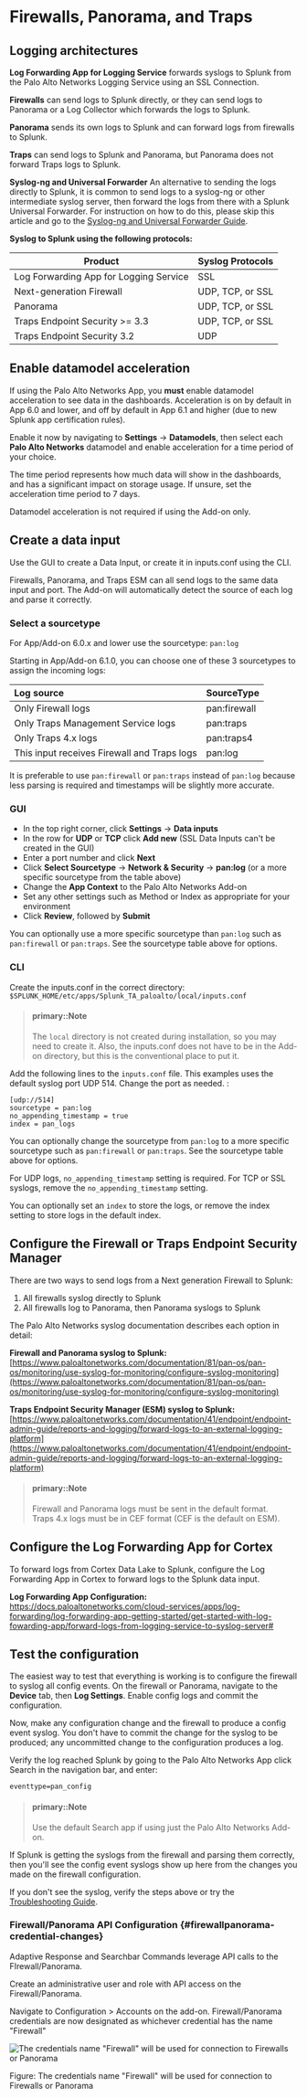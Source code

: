 # Firewalls, Panorama, and Traps

## Logging architectures

**Log Forwarding App for Logging Service** forwards syslogs to Splunk from the Palo Alto Networks Logging Service using an SSL Connection.

**Firewalls** can send logs to Splunk directly, or they can send logs to Panorama or a Log Collector which forwards the logs to Splunk.

**Panorama** sends its own logs to Splunk and can forward logs from firewalls to Splunk.

**Traps** can send logs to Splunk and Panorama, but Panorama does not forward Traps logs to Splunk.

**Syslog-ng and Universal Forwarder** An alternative to sending the logs directly to Splunk, it is common to send logs to a syslog-ng or other intermediate syslog server, then forward the logs from there with a Splunk Universal Forwarder. For instruction on how to do this, please skip this article and go to the [Syslog-ng and Universal Forwarder Guide](universal-forwarder.md).

**Syslog to Splunk using the following protocols:**

| Product | Syslog Protocols |
| --- | --- |
| Log Forwarding App for Logging Service | SSL |
| Next-generation Firewall | UDP, TCP, or SSL |
| Panorama | UDP, TCP, or SSL |
| Traps Endpoint Security &gt;= 3.3 | UDP, TCP, or SSL |
| Traps Endpoint Security 3.2 | UDP |

## Enable datamodel acceleration

If using the Palo Alto Networks App, you **must** enable datamodel acceleration to see data in the dashboards. Acceleration is on by default in App 6.0 and lower, and off by default in App 6.1 and higher (due to new Splunk app certification rules).

Enable it now by navigating to **Settings** -> **Datamodels**, then select each **Palo Alto Networks** datamodel and enable acceleration for a time period of your choice.

The time period represents how much data will show in the dashboards, and has a significant impact on storage usage. If unsure, set the acceleration time period to 7 days.

Datamodel acceleration is not required if using the Add-on only.

## Create a data input

Use the GUI to create a Data Input, or create it in inputs.conf using the CLI.

Firewalls, Panorama, and Traps ESM can all send logs to the same data input and port. The Add-on will automatically detect the source of each log and parse it correctly.

### Select a sourcetype

For App/Add-on 6.0.x and lower use the sourcetype: `pan:log`

Starting in App/Add-on 6.1.0, you can choose one of these 3 sourcetypes to assign the incoming logs:

| Log source | SourceType |
| :--- | :--- |
| Only Firewall logs | pan:firewall |
| Only Traps Management Service logs | pan:traps |
| Only Traps 4.x logs | pan:traps4 |
| This input receives Firewall and Traps logs | pan:log |

It is preferable to use `pan:firewall` or `pan:traps` instead of `pan:log` because less parsing is required and timestamps will be slightly more accurate.

### GUI

* In the top right corner, click **Settings** -&gt; **Data inputs**
* In the row for **UDP** or **TCP** click **Add new** \(SSL Data Inputs can't be created in the GUI\)
* Enter a port number and click **Next**
* Click **Select Sourcetype** -&gt; **Network & Security** -&gt; **pan:log** \(or a more specific sourcetype from the table above\)
* Change the **App Context** to the Palo Alto Networks Add-on
* Set any other settings such as Method or Index as appropriate for your environment
* Click **Review**, followed by **Submit**

You can optionally use a more specific sourcetype than `pan:log` such as `pan:firewall` or `pan:traps`. See the sourcetype table above for options.

### CLI

Create the inputs.conf in the correct directory:  
`$SPLUNK_HOME/etc/apps/Splunk_TA_paloalto/local/inputs.conf`

> #### primary::Note
>
> The `local` directory is not created during installation, so you may need to create it. Also, the inputs.conf does not have to be in the Add-on directory, but this is the conventional place to put it.

Add the following lines to the `inputs.conf` file. This examples uses the default syslog port UDP 514. Change the port as needed. :

```
[udp://514]
sourcetype = pan:log
no_appending_timestamp = true
index = pan_logs
```

You can optionally change the sourcetype from `pan:log` to a more specific sourcetype such as `pan:firewall` or `pan:traps`.  See the sourcetype table above for options.

For UDP logs, `no_appending_timestamp` setting is required. For TCP or SSL syslogs, remove the `no_appending_timestamp` setting.

You can optionally set an `index` to store the logs, or remove the index setting to store logs in the default index.

## Configure the Firewall or Traps Endpoint Security Manager

There are two ways to send logs from a Next generation Firewall to Splunk:

1. All firewalls syslog directly to Splunk
2. All firewalls log to Panorama, then Panorama syslogs to Splunk

The Palo Alto Networks syslog documentation describes each option in detail:

**Firewall and Panorama syslog to Splunk:**  
[https://www.paloaltonetworks.com/documentation/81/pan-os/pan-os/monitoring/use-syslog-for-monitoring/configure-syslog-monitoring](https://www.paloaltonetworks.com/documentation/81/pan-os/pan-os/monitoring/use-syslog-for-monitoring/configure-syslog-monitoring)

**Traps Endpoint Security Manager \(ESM\) syslog to Splunk:**  
[https://www.paloaltonetworks.com/documentation/41/endpoint/endpoint-admin-guide/reports-and-logging/forward-logs-to-an-external-logging-platform](https://www.paloaltonetworks.com/documentation/41/endpoint/endpoint-admin-guide/reports-and-logging/forward-logs-to-an-external-logging-platform)

> #### primary::Note
>
> Firewall and Panorama logs must be sent in the default format.  
> Traps 4.x logs must be in CEF format \(CEF is the default on ESM\).

## Configure the Log Forwarding App for Cortex

To forward logs from Cortex Data Lake to Splunk, configure the Log Forwarding App in Cortex to forward logs to the Splunk data input.

**Log Forwarding App Configuration:**
https://docs.paloaltonetworks.com/cloud-services/apps/log-forwarding/log-forwarding-app-getting-started/get-started-with-log-fowarding-app/forward-logs-from-logging-service-to-syslog-server#

## Test the configuration

The easiest way to test that everything is working is to configure the firewall to syslog all config events. On the firewall or Panorama, navigate to the **Device** tab, then **Log Settings**. Enable config logs and commit the configuration.

Now, make any configuration change and the firewall to produce a config event syslog. You don't have to commit the change for the syslog to be produced; any uncommitted change to the configuration produces a log.

Verify the log reached Splunk by going to the Palo Alto Networks App click Search in the navigation bar, and enter:

```
eventtype=pan_config
```

> #### primary::Note
>
> Use the default Search app if using just the Palo Alto Networks Add-on.

If Splunk is getting the syslogs from the firewall and parsing them correctly, then you'll see the config event syslogs show up here from the changes you made on the firewall configuration.

If you don't see the syslog, verify the steps above or try the [Troubleshooting Guide](troubleshoot.md).

### Firewall/Panorama API Configuration {#firewallpanorama-credential-changes}

Adaptive Response and Searchbar Commands leverage API calls to the FIrewall/Panorama. 

Create an administrative user and role with API access on the Firewall/Panorama.

Navigate to Configuration &gt; Accounts on the add-on. Firewall/Panorama credentials are now designated as whichever credential has the name "Firewall"

![](https://splunk.paloaltonetworks.com/assets/firewall-credentials.png "The credentials name &quot;Firewall&quot; will be used for connection to Firewalls or Panorama")

Figure: The credentials name "Firewall" will be used for connection to Firewalls or Panorama

